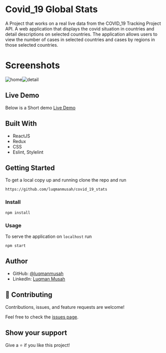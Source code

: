 # Covid_19 Global Stats

A Project that works on a real live data from the COVID_19 Tracking Project API. A web application that displays the covid situation in countries and detail descriptions on selected countries.
The application allows users to view the number of cases in selected countries and cases by regions in those selected countries.

# Screenshots

![home](https://user-images.githubusercontent.com/22328716/143272028-b9285aff-208e-44e4-84be-f38115febf3c.png)![detail](https://user-images.githubusercontent.com/22328716/143272063-174c759d-4bf1-4c4d-a2cb-5650288a09ac.png)



## Live Demo

Below is a Short demo
[Live Demo](https://loom.com/share/a3a46d8a58d0424c9e78e1eeb1958ea6)

## Built With

- ReactJS
- Redux
- CSS
- Eslint, Stylelint

## Getting Started

To get a local copy up and running clone the repo and run

```
https://github.com/luqmanmusah/covid_19_stats

```

### Install

`npm install`

### Usage

To serve the application on `localhost` run

`npm start`

## Author

- GitHub: [@luqmanmusah](https://github.com/luqmanmusah)
- LinkedIn: [Luqman Musah](https://www.linkedin.com/in/luqman-musah/)

## 🤝 Contributing

Contributions, issues, and feature requests are welcome!

Feel free to check the [issues page](../../issues/).

## Show your support

Give a ⭐️ if you like this project!
